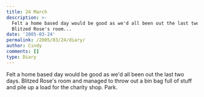 ```yaml
---
title: 24 March
description: >-
  Felt a home based day would be good as we'd all been out the last two days.
  Blitzed Rose's room...
date: '2005-03-24'
permalink: /2005/03/24/diary/
author: Cindy
comments: []
type: Diary
---
```


Felt a home based day would be good as we'd all been out the last two days. Blitzed Rose's room and managed to throw out a bin bag full of stuff and pile up a load for the charity shop. Park.
